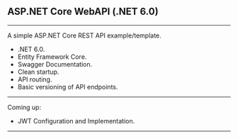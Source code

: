 ## ASP.NET Core WebAPI (.NET 6.0)

---

A simple ASP.NET Core REST API example/template.

 - .NET 6.0.
 - Entity Framework Core.
 - Swagger Documentation.
 - Clean startup.
 - API routing.
 - Basic versioning of API endpoints.

---

Coming up: 

 - JWT Configuration and Implementation.

---
